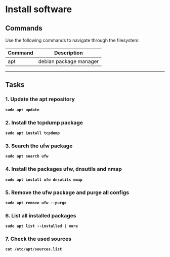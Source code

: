 # Install software
## Commands
Use the following commands to navigate through the filesystem:

| Command | Description |
| --- | --- |
| apt | debian package manager |
---

## Tasks
### 1. Update the apt repository
**`sudo apt update`**  

### 2. Install the tcpdump package
**`sudo apt install tcpdump`**  

### 3. Search the ufw package
**`sudo apt search ufw`**  

### 4. Install the packages ufw, dnsutils and nmap
**`sudo apt install ufw dnsutils nmap`**  

### 5. Remove the ufw package and purge all configs
**`sudo apt remove ufw --purge`**  

### 6. List all installed packages
**`sudo apt list --installed | more`**  

### 7. Check the used sources
**`cat /etc/apt/sources.list`** 